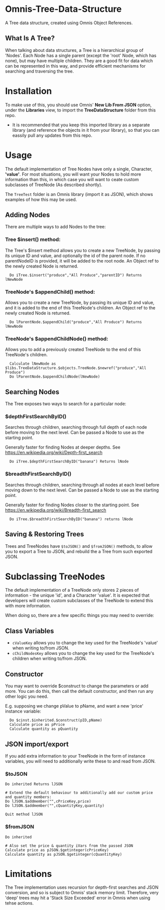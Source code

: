 # Omnis-Tree-Data-Structure
A Tree data structure, created using Omnis Object References.


## What Is A Tree?
When talking about data structures, a Tree is a hierarchical group of 'Nodes'. Each Node has a single parent (except the 'root' Node, which has none), but may have multiple children.
They are a good fit for data which can be represented in this way, and provide efficient mechanisms for searching and traversing the tree.


# Installation
To make use of this, you should use Omnis' **New Lib From JSON** option, under the **Libraries** view, to import the **TreeDataStructure** folder from this repo.

 - It is recommended that you keep this imported library as a separate library (and reference the objects in it from your library), so that you can eassily pull any updates from this repo.


# Usage

The default implementation of Tree Nodes have only a single, Character, **'value'**. 
For most situations, you will want your Nodes to hold more information than this, in which case you will want to ceate custom subclasses of TreeNode (As described shortly).

The `TreeTest` folder is an Omnis library (import it as JSON), which shows examples of how this may be used.

## Adding Nodes

There are multiple ways to add Nodes to the tree:

### Tree $insert() method:

The Tree's $insert method allows you to create a new TreeNode, by passing its unique ID and value, and optionally the id of the parent node.
If no parentNodeID is provided, it will be added to the root node. An Object ref to the newly created Node is returned.

```
  Do iTree.$insert("produce","All Produce","parentID") Returns lNewNode
```


### TreeNode's $appendChild() method:

Allows you to create a new TreeNode, by passing its unique ID and value, and it is added to the end of this TreeNode's children.
An Object ref to the newly created Node is returned.
```
  Do lParentNode.$appendChild("produce","All Produce") Returns lNewNode
```


### TreeNode's $appendChildNode() method:

Allows you to add a previously created TreeNode to the end of this TreeNode's children.
```
  Calculate lNewNode as $libs.TreeDataStructure.$objects.TreeNode.$newref("produce","All Produce")
  Do lParentNode.$appendChildNode(lNewNode)
```


## Searching Nodes

The Tree exposes two ways to search for a particular node:


### $depthFirstSearchByID()

Searches through children, searching through full depth of each node before moving to the next level.
Can be passed a Node to use as the starting point.

Generally faster for finding Nodes at deeper depths.
See https://en.wikipedia.org/wiki/Depth-first_search

```
  Do iTree.$depthFirstSearchByID("banana") Returns lNode
```


### $breadthFirstSearchByID()

Searches through children, searching through all nodes at each level before moving down to the next level.
Can be passed a Node to use as the starting point.

Generally faster for finding Nodes closer to the starting point.
See https://en.wikipedia.org/wiki/Breadth-first_search

```
  Do iTree.$breadthFirstSearchByID("banana") returns lNode
```


## Saving & Restoring Trees

Trees and TreeNodes have `$toJSON()` and `$fromJSON()` methods, to allow you to export a Tree to JSON, and rebuild the a Tree from such exported JSON.



# Subclassing TreeNodes

The default implementation of a TreeNode only stores 2 pieces of information - the unique 'id', and a Character 'value'.
It is expected that developers will create custom subclasses of the TreeNode to extend this with more information.

When doing so, there are a few specific things you may need to override:

## Class Variables

- `cValueKey` allows you to change the key used for the TreeNode's 'value' when writing to/from JSON.
- `cChildNodesKey` allows you to change the key used for the TreeNode's children when writing to/from JSON.


## Constructor

You may want to override $construct to change the parameters or add more.
You can do this, then call the default constructor, and then run any other logic you need.

E.g. supposing we change pValue to pName, and want a new 'price' instance variable:
```
  Do $cinst.$inherited.$construct(pID,pName)
  Calculate price as pPrice
  Calculate quantity as pQuantity
```


## JSON import/export

If you add extra information to your TreeNode in the form of instance variables, you will need to additionally write these to and read from JSON.

### $toJSON
```
Do inherited Returns lJSON

# Extend the default behaviour to additionally add our custom price and quantity members:
Do lJSON.$addmember("",cPriceKey,price)
Do lJSON.$addmember("",cQuantityKey,quantity)

Quit method lJSON
```

### $fromJSON
```
Do inherited

# Also set the price & quantity iVars from the passed JSON
Calculate price as pJSON.$getinteger(cPriceKey)
Calculate quantity as pJSON.$getinteger(cQuantityKey)
```




# Limitations
The Tree implementation uses recursion for depth-first searches and JSON conversion, and so is subject to Omnis' stack memory limit. 
Therefore, very 'deep' trees may hit a 'Stack Size Exceeded' error in Omnis when using tehse actions.

